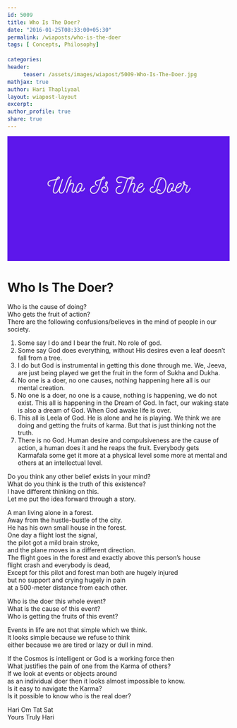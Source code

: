 ```yaml
--- 
id: 5009
title: Who Is The Doer?
date: "2016-01-25T08:33:00+05:30"
permalink: /wiaposts/who-is-the-doer
tags: [ Concepts, Philosophy]    

categories: 
header:
     teaser: /assets/images/wiapost/5009-Who-Is-The-Doer.jpg
mathjax: true  
author: Hari Thapliyaal 
layout: wiapost-layout 
excerpt:  
author_profile: true 
share: true 
---
```


![Who Is The Doer?](/assets/images/wiapost/5009-Who-Is-The-Doer.jpg)     
   
# Who Is The Doer?
    
Who is the cause of doing?     
Who gets the fruit of action?     
There are the following confusions/believes in the mind of people in our society.    
    
1. Some say I do and I bear the fruit. No role of god.    
2. Some say God does everything, without His desires even a leaf doesn’t fall from a tree.    
3. I do but God is instrumental in getting this done through me. We, Jeeva, are just being played we get the fruit in the form of Sukha and Dukha.    
4. No one is a doer, no one causes, nothing happening here all is our mental creation.    
5. No one is a doer, no one is a cause, nothing is happening, we do not exist. This all is happening in the Dream of God. In fact, our waking state is also a dream of God. When God awake life is over.    
6. This all is Leela of God. He is alone and he is playing. We think we are doing and getting the fruits of karma. But that is just thinking not the truth.    
7. There is no God. Human desire and compulsiveness are the cause of action, a human does it and he reaps the fruit. Everybody gets Karmafala some get it more at a physical level some more at mental and others at an intellectual level.    
    
Do you think any other belief exists in your mind?     
What do you think is the truth of this existence?     
I have different thinking on this.     
Let me put the idea forward through a story.    
    
A man living alone in a forest.     
Away from the hustle-bustle of the city.     
He has his own small house in the forest.     
One day a flight lost the signal,     
the pilot got a mild brain stroke,     
and the plane moves in a different direction.     
The flight goes in the forest and exactly above this person’s house     
flight crash and everybody is dead,     
Except for this pilot and forest man both are hugely injured     
but no support and crying hugely in pain     
at a 500-meter distance from each other.    
    
Who is the doer this whole event?     
What is the cause of this event?     
Who is getting the fruits of this event?    
    
Events in life are not that simple which we think.     
It looks simple because we refuse to think     
either because we are tired or lazy or dull in mind.    
    
If the Cosmos is intelligent or God is a working force then     
What justifies the pain of one from the Karma of others?     
If we look at events or objects around     
as an individual doer then it looks almost impossible to know.     
Is it easy to navigate the Karma?     
Is it possible to know who is the real doer?    
    
Hari Om Tat Sat     
Yours Truly Hari    
